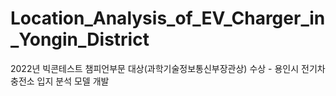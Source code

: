 # Location_Analysis_of_EV_Charger_in_Yongin_District
2022년 빅콘테스트 챔피언부문 대상(과학기술정보통신부장관상) 수상 - 용인시 전기차 충전소 입지 분석 모델 개발
